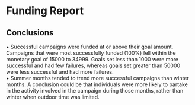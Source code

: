 # Funding Report

## Conclusions

• Successful campaigns were funded at or above their goal amount.  Campaigns that were most successfully funded (100%) fell within the monetary goal of 15000 to 34999.  Goals set less than 1000 were more successful and had few failures, whereas goals set greater than 50000 were less successful and had more failures.  
•	Summer months tended to trend more successful campaigns than winter months.  A conclusion could be that individuals were more likely to partake in the activity involved in the campaign during those months, rather than winter when outdoor time was limited.

